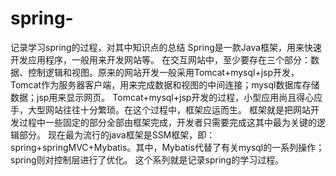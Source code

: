 # spring-
记录学习spring的过程，对其中知识点的总结
Spring是一款Java框架，用来快速开发应用程序，一般用来开发网站等。
在交互网站中，至少要存在三个部分：数据、控制逻辑和视图。原来的网站开发一般采用Tomcat+mysql+jsp开发，Tomcat作为服务器客户端，用来完成数据和视图的中间连接；mysql数据库存储数据；jsp用来显示网页。
Tomcat+mysql+jsp开发的过程，小型应用尚且得心应手，大型网站往往十分繁琐。在这个过程中，框架应运而生。
框架就是把网站开发过程中一些固定的部分全部由框架完成，开发者只需要完成这其中最为关键的逻辑部分。
现在最为流行的java框架是SSM框架，即：spring+springMVC+Mybatis。其中，Mybatis代替了有关mysql的一系列操作；spring则对控制层进行了优化。
这个系列就是记录spring的学习过程。
